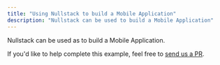 ```yaml
---
title: "Using Nullstack to build a Mobile Application"
description: "Nullstack can be used to build a Mobile Application"
---
```

Nullstack can be used as to build a Mobile Application.

If you'd like to help complete this example, feel free to [send us a PR](https://github.com/nullstack/nullstack.github.io).
